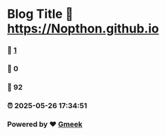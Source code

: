 # Blog Title :link: https://Nopthon.github.io 
### :page_facing_up: [1](https://Nopthon.github.io/tag.html) 
### :speech_balloon: 0 
### :hibiscus: 92 
### :alarm_clock: 2025-05-26 17:34:51 
### Powered by :heart: [Gmeek](https://github.com/Meekdai/Gmeek)
